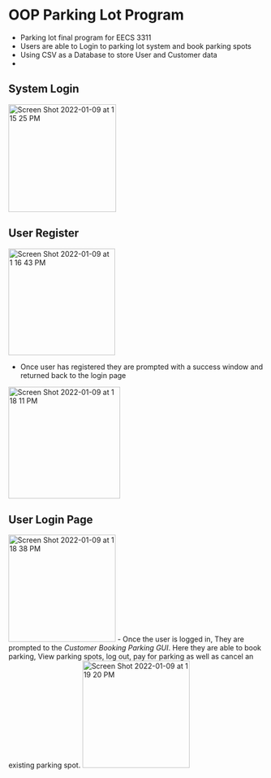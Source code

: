 # OOP Parking Lot Program
- Parking lot final program for EECS 3311
- Users are able to Login to parking lot system and book parking spots
- Using CSV as a Database to store User and Customer data
- 



<h2> System Login</h2>
<img width="212" alt="Screen Shot 2022-01-09 at 1 15 25 PM" src="https://user-images.githubusercontent.com/42787576/148694984-9c16d4a9-edf3-4fb8-b073-2adbf8534f8f.png">
<br>
<h2> User Register</h2>

<img width="210" alt="Screen Shot 2022-01-09 at 1 16 43 PM" src="https://user-images.githubusercontent.com/42787576/148695037-5a35d476-7cf5-42cf-adb1-e00bbb6b8761.png">

- Once user has registered they are prompted with a success window and returned back to the login page
<img width="220" alt="Screen Shot 2022-01-09 at 1 18 11 PM" src="https://user-images.githubusercontent.com/42787576/148695098-698dcf72-4bed-4314-823d-59004b7625d4.png">

<h2>User Login Page</h2>

<img width="211" alt="Screen Shot 2022-01-09 at 1 18 38 PM" src="https://user-images.githubusercontent.com/42787576/148695115-c9fd2dac-bdc6-4205-93fb-9a5e8147c602.png">
- Once the user is logged in, They are prompted to the <i>Customer Booking Parking GUI</i>. Here they are able to book parking, View parking spots, log out, pay for parking as well as cancel an existing parking spot. 

<img width="211" alt="Screen Shot 2022-01-09 at 1 19 20 PM" src="https://user-images.githubusercontent.com/42787576/148695139-c6dc6ad8-e97f-4e03-9903-099c0991c754.png">
